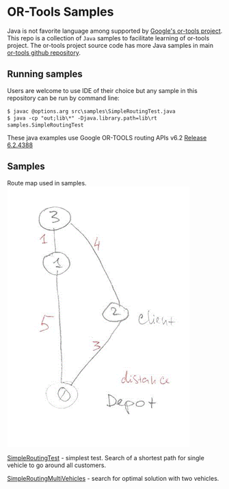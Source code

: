# OR-Tools Samples

Java is not favorite language among supported by [Google's or-tools project](https://developers.google.com/optimization/). This repo is a collection of `Java` samples to facilitate learning of or-tools project. The or-tools project source code has more Java samples in main [or-tools github repository](https://github.com/google/or-tools/tree/master/examples/com/google/ortools/samples).

## Running samples
Users are welcome to use IDE of their choice but any sample in this repository can be run by command line:
```shell
$ javac @options.arg src\samples\SimpleRoutingTest.java
$ java -cp "out;lib\*" -Djava.library.path=lib\rt  samples.SimpleRoutingTest
```

These java examples use Google OR-TOOLS routing APIs v6.2 [Release 6.2.4388](https://github.com/google/or-tools/releases/tag/v6.2) 

## Samples

Route map used in samples. ![map](./route-map.gif) 

[SimpleRoutingTest](./src/samples/SimpleRoutingTest.java) - simplest test. Search of a shortest path for single vehicle to go around all customers.

[SimpleRoutingMultiVehicles](./src/samples/SimpleRoutingMultiVehicles.java) - search for optimal solution with two vehicles.

